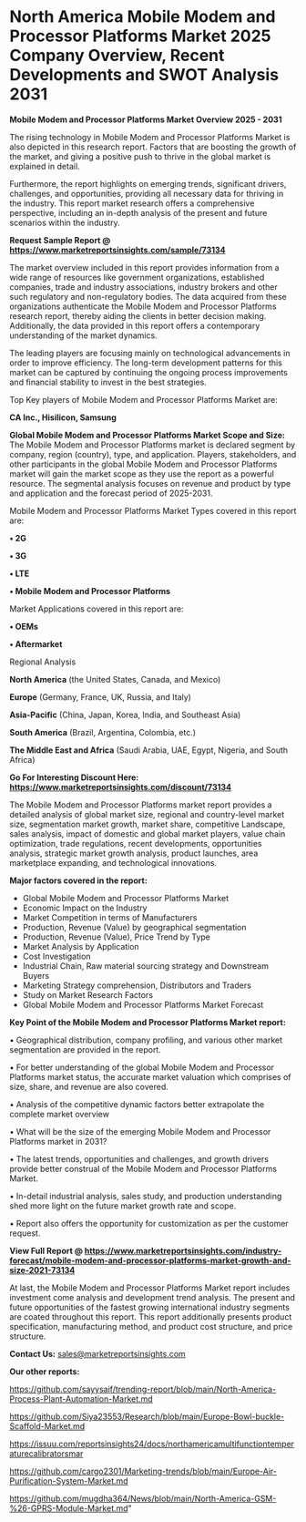 # North America Mobile Modem and Processor Platforms Market 2025 Company Overview, Recent Developments and SWOT Analysis 2031

<Strong> Mobile Modem and Processor Platforms Market Overview 2025 - 2031</strong>

The rising technology in Mobile Modem and Processor Platforms Market is also depicted in this research report. Factors that are boosting the growth of the market, and giving a positive push to thrive in the global market is explained in detail.

Furthermore, the report highlights on emerging trends, significant drivers, challenges, and opportunities, providing all necessary data for thriving in the industry. This report market research offers a comprehensive perspective, including an in-depth analysis of the present and future scenarios within the industry.

<strong>Request Sample Report @ <a href=https://www.marketreportsinsights.com/sample/73134>https://www.marketreportsinsights.com/sample/73134</a></strong>

The market overview included in this report provides information from a wide range of resources like government organizations, established companies, trade and industry associations, industry brokers and other such regulatory and non-regulatory bodies. The data acquired from these organizations authenticate the Mobile Modem and Processor Platforms research report, thereby aiding the clients in better decision making. Additionally, the data provided in this report offers a contemporary understanding of the market dynamics.

The leading players are focusing mainly on technological advancements in order to improve efficiency. The long-term development patterns for this market can be captured by continuing the ongoing process improvements and financial stability to invest in the best strategies.

Top Key players of Mobile Modem and Processor Platforms Market are:

<strong>CA Inc., Hisilicon, Samsung</strong>

<strong><b>Global Mobile Modem and Processor Platforms Market Scope and Size:</b></strong>
The Mobile Modem and Processor Platforms market is declared segment by company, region (country), type, and application. Players, stakeholders, and other participants in the global Mobile Modem and Processor Platforms market will gain the market scope as they use the report as a powerful resource. The segmental analysis focuses on revenue and product by type and application and the forecast period of 2025-2031.

Mobile Modem and Processor Platforms Market Types covered in this report are:

<strong>• 2G

• 3G

• LTE

• Mobile Modem and Processor Platforms</strong>

Market Applications covered in this report are:

<strong>• OEMs

• Aftermarket</strong> 

Regional Analysis

<strong>North America</strong> (the United States, Canada, and Mexico)

<strong>Europe</strong> (Germany, France, UK, Russia, and Italy)

<strong>Asia-Pacific</strong> (China, Japan, Korea, India, and Southeast Asia)

<strong>South America</strong> (Brazil, Argentina, Colombia, etc.)

<strong>The Middle East and Africa</strong> (Saudi Arabia, UAE, Egypt, Nigeria, and South Africa)

<strong>Go For Interesting Discount Here: <a href=https://www.marketreportsinsights.com/discount/73134>https://www.marketreportsinsights.com/discount/73134</a></strong>

The Mobile Modem and Processor Platforms market report provides a detailed analysis of global market size, regional and country-level market size, segmentation market growth, market share, competitive Landscape, sales analysis, impact of domestic and global market players, value chain optimization, trade regulations, recent developments, opportunities analysis, strategic market growth analysis, product launches, area marketplace expanding, and technological innovations.

<strong><b>Major factors covered in the report:</b></strong>
<ul>
  <li>Global Mobile Modem and Processor Platforms Market </li>
  <li>Economic Impact on the Industry</li>
  <li>Market Competition in terms of Manufacturers</li>
  <li>Production, Revenue (Value) by geographical segmentation</li>
  <li>Production, Revenue (Value), Price Trend by Type</li>
  <li>Market Analysis by Application</li>
  <li>Cost Investigation</li>
  <li>Industrial Chain, Raw material sourcing strategy and Downstream Buyers</li>
  <li>Marketing Strategy comprehension, Distributors and Traders</li>
  <li>Study on Market Research Factors</li>
  <li>Global Mobile Modem and Processor Platforms Market Forecast</li>
</ul>

<strong><b>Key Point of the Mobile Modem and Processor Platforms Market report:</b></strong>

• Geographical distribution, company profiling, and various other market segmentation are provided in the report.

• For better understanding of the global Mobile Modem and Processor Platforms market status, the accurate market valuation which comprises of size, share, and revenue are also covered.

• Analysis of the competitive dynamic factors better extrapolate the complete market overview

• What will be the size of the emerging Mobile Modem and Processor Platforms market in 2031?

• The latest trends, opportunities and challenges, and growth drivers provide better construal of the Mobile Modem and Processor Platforms Market.

• In-detail industrial analysis, sales study, and production understanding shed more light on the future market growth rate and scope.

• Report also offers the opportunity for customization as per the customer request.

<strong><b>View Full Report @ <a href=https://www.marketreportsinsights.com/industry-forecast/mobile-modem-and-processor-platforms-market-growth-and-size-2021-73134>https://www.marketreportsinsights.com/industry-forecast/mobile-modem-and-processor-platforms-market-growth-and-size-2021-73134</a></b></strong>


At last, the Mobile Modem and Processor Platforms Market report includes investment come analysis and development trend analysis. The present and future opportunities of the fastest growing international industry segments are coated throughout this report. This report additionally presents product specification, manufacturing method, and product cost structure, and price structure.

<strong>Contact Us:</strong>
sales@marketreportsinsights.com

<strong>Our other reports:</strong>

<a href=https://github.com/sayysaif/trending-report/blob/main/North-America-Process-Plant-Automation-Market.md>https://github.com/sayysaif/trending-report/blob/main/North-America-Process-Plant-Automation-Market.md</a>

<a href=https://github.com/Siya23553/Research/blob/main/Europe-Bowl-buckle-Scaffold-Market.md>https://github.com/Siya23553/Research/blob/main/Europe-Bowl-buckle-Scaffold-Market.md</a>

<a href=https://issuu.com/reportsinsights24/docs/northamericamultifunctiontemperaturecalibratorsmar>https://issuu.com/reportsinsights24/docs/northamericamultifunctiontemperaturecalibratorsmar</a>

<a href=https://github.com/cargo2301/Marketing-trends/blob/main/Europe-Air-Purification-System-Market.md>https://github.com/cargo2301/Marketing-trends/blob/main/Europe-Air-Purification-System-Market.md</a>

<a href=https://github.com/mugdha364/News/blob/main/North-America-GSM-%26-GPRS-Module-Market.md>https://github.com/mugdha364/News/blob/main/North-America-GSM-%26-GPRS-Module-Market.md</a>"
